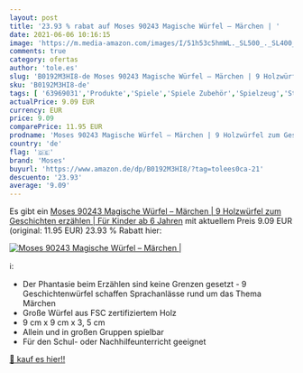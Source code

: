 ```yaml
---
layout: post
title: '23.93 % rabat auf Moses 90243 Magische Würfel – Märchen | '
date: 2021-06-06 10:16:15
image: 'https://m.media-amazon.com/images/I/51h53c5hmWL._SL500_._SL400_.jpg'
comments: true
category: ofertas
author: 'tole.es'
slug: 'B0192M3HI8-de Moses 90243 Magische Würfel – Märchen | 9 Holzwürfel zum...'
sku: 'B0192M3HI8-de'
tags: [ '63969031','Produkte','Spiele','Spiele Zubehör','Spielzeug','Standard Wüfel','Würfel & Zubehör','moses', ]
actualPrice: 9.09 EUR
currency: EUR
price: 9.09
comparePrice: 11.95 EUR
prodname: 'Moses 90243 Magische Würfel – Märchen | 9 Holzwürfel zum Geschichten erzählen | Für Kinder ab 6 Jahren'
country: 'de'
flag: '🇩🇪'
brand: 'Moses'
buyurl: 'https://www.amazon.de/dp/B0192M3HI8/?tag=tolees0ca-21'
descuento: '23.93'
average: '9.09'
---
```


Es gibt ein [Moses 90243 Magische Würfel – Märchen | 9 Holzwürfel zum Geschichten erzählen | Für Kinder ab 6 Jahren](https://www.amazon.de/dp/B0192M3HI8/?tag=tolees0ca-21) mit aktuellem Preis 9.09 EUR (original: 11.95 EUR) 23.93 % Rabatt hier:

[![Moses 90243 Magische Würfel – Märchen | ](https://m.media-amazon.com/images/I/51h53c5hmWL._SL500_._SL400_.jpg)](https://www.amazon.de/dp/B0192M3HI8/?tag=tolees0ca-21)

ℹ️:

- Der Phantasie beim Erzählen sind keine Grenzen gesetzt - 9 Geschichtenwürfel schaffen Sprachanlässe rund um das Thema Märchen
- Große Würfel aus FSC zertifiziertem Holz
- 9 cm x 9 cm x 3, 5 cm
- Allein und in großen Gruppen spielbar
- Für den Schul- oder Nachhilfeunterricht geeignet

[🛒 kauf es hier!!](https://www.amazon.de/dp/B0192M3HI8/?tag=tolees0ca-21)
